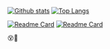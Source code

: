 [![Github stats](https://github-readme-stats.vercel.app/api?username=evad1n&theme=gruvbox&show_icons=true&include_all_commits=true&hide_border=true&line_height=28&count_private=true)](https://github.com/evad1n)
[![Top Langs](https://github-readme-stats.vercel.app/api/top-langs/?username=evad1n&theme=gruvbox&langs_count=10&layout=compact&hide_border=true&exclude_repo=old-unity-projects,old-APCS-java-files)](https://github.com/evad1n)

[![Readme Card](https://github-readme-stats.vercel.app/api/pin/?username=evad1n&repo=lexicogn&theme=gruvbox&hide_border=true)](https://github.com/evad1n/lexicogn)
[![Readme Card](https://github-readme-stats.vercel.app/api/pin/?username=russell-hustle&repo=lyrical&theme=gruvbox&hide_border=true&line_height=100)](https://github.com/russell-hustle/lyrical)

:dizzy_face::hammer:
